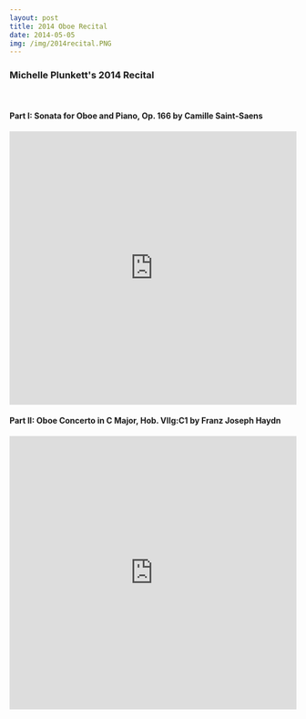 ```yaml
---
layout: post
title: 2014 Oboe Recital
date: 2014-05-05
img: /img/2014recital.PNG
---
```


### Michelle Plunkett's 2014 Recital  

<br/>

#### Part I: Sonata for Oboe and Piano, Op. 166 by Camille Saint-Saens  

<iframe width="100%" height="480" src="https://www.youtube.com/embed/IBM7qktLykM" frameborder="0" allowfullscreen></iframe>

<br/>

#### Part II: Oboe Concerto in C Major, Hob. VIIg:C1 by Franz Joseph Haydn  

<iframe width="100%" height="480" src="https://www.youtube.com/embed/yI-CM37YHuE" frameborder="0" allowfullscreen></iframe>

